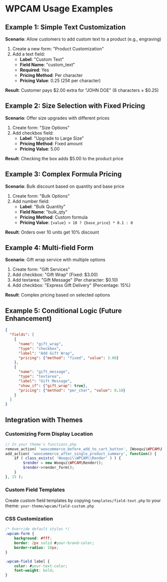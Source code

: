 # WPCAM Usage Examples

## Example 1: Simple Text Customization

**Scenario**: Allow customers to add custom text to a product (e.g., engraving)

1. Create a new form: "Product Customization"
2. Add a text field:
   - **Label**: "Custom Text"
   - **Field Name**: "custom_text"
   - **Required**: Yes
   - **Pricing Method**: Per character
   - **Pricing Value**: 0.25 (25¢ per character)

**Result**: Customer pays $2.00 extra for "JOHN DOE" (8 characters × $0.25)

## Example 2: Size Selection with Fixed Pricing

**Scenario**: Offer size upgrades with different prices

1. Create form: "Size Options"
2. Add checkbox field:
   - **Label**: "Upgrade to Large Size"
   - **Pricing Method**: Fixed amount
   - **Pricing Value**: 5.00

**Result**: Checking the box adds $5.00 to the product price

## Example 3: Complex Formula Pricing

**Scenario**: Bulk discount based on quantity and base price

1. Create form: "Bulk Options"
2. Add number field:
   - **Label**: "Bulk Quantity"
   - **Field Name**: "bulk_qty"
   - **Pricing Method**: Custom formula
   - **Pricing Value**: `{value} > 10 ? {base_price} * 0.1 : 0`

**Result**: Orders over 10 units get 10% discount

## Example 4: Multi-field Form

**Scenario**: Gift wrap service with multiple options

1. Create form: "Gift Services"
2. Add checkbox: "Gift Wrap" (Fixed: $3.00)
3. Add textarea: "Gift Message" (Per character: $0.10)
4. Add checkbox: "Express Gift Delivery" (Percentage: 15%)

**Result**: Complex pricing based on selected options

## Example 5: Conditional Logic (Future Enhancement)

```json
{
  "fields": [
    {
      "name": "gift_wrap",
      "type": "checkbox",
      "label": "Add Gift Wrap",
      "pricing": {"method": "fixed", "value": 3.00}
    },
    {
      "name": "gift_message", 
      "type": "textarea",
      "label": "Gift Message",
      "show_if": {"gift_wrap": true},
      "pricing": {"method": "per_char", "value": 0.10}
    }
  ]
}
```

## Integration with Themes

### Customizing Form Display Location

```php
// In your theme's functions.php
remove_action( 'woocommerce_before_add_to_cart_button', [Wooqui\WPCAM\Render::class, 'render_form'] );
add_action( 'woocommerce_after_single_product_summary', function() {
    if ( class_exists( 'Wooqui\\WPCAM\\Render' ) ) {
        $render = new Wooqui\WPCAM\Render();
        $render->render_form();
    }
}, 15 );
```

### Custom Field Templates

Create custom field templates by copying `templates/field-text.php` to your theme:
`your-theme/wpcam/field-custom.php`

### CSS Customization

```css
/* Override default styles */
.wpcam-form {
    background: #fff;
    border: 2px solid #your-brand-color;
    border-radius: 10px;
}

.wpcam-field label {
    color: #your-text-color;
    font-weight: bold;
}
```